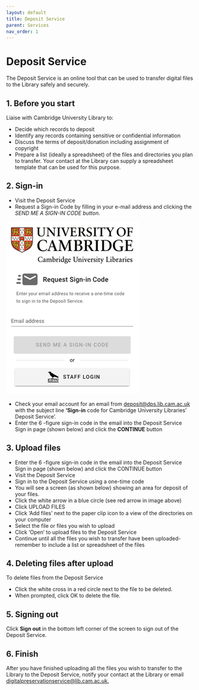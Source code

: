 ```yaml
---
layout: default
title: Deposit Service
parent: Services
nav_order: 1
---
```

# Deposit Service
The Deposit Service is an online tool that can be used to transfer digital files to the Library safely and
securely.

## 1. Before you start
Liaise with Cambridge University Library to:
* Decide which records to deposit
* Identify any records containing sensitive or confidential information
* Discuss the terms of deposit/donation including assignment of copyright
* Prepare a list (ideally a spreadsheet) of the files and directories you plan to transfer. Your
contact at the Library can supply a spreadsheet template that can be used for this purpose.

## 2. Sign-in
* Visit the Deposit Service
* Request a Sign-in Code by filling in your e-mail address and clicking the <em>SEND ME A SIGN-IN CODE button</em>.


![Deposit Service sign in page](assets/images/ds_sign_in.png)


* Check your email account for an email from deposit@dps.lib.cam.ac.uk with the subject line **‘Sign-in** code for Cambridge University Libraries’ Deposit Service’.
* Enter the 6 -figure sign-in code in the email into the Deposit Service Sign in page (shown below)
and click the **CONTINUE** button

## 3. Upload files
* Enter the 6 -figure sign-in code in the email into the Deposit Service Sign in page (shown below)
and click the CONTINUE button
* Visit the Deposit Service
* Sign in to the Deposit Service using a one-time code
* You will see a screen (as shown below) showing an area for deposit of your files.
* Click the white arrow in a blue circle (see red arrow in image above)
* Click UPLOAD FILES
* Click ‘Add files’ next to the paper clip icon to a view of the directories on your computer
* Select the file or files you wish to upload
* Click ‘Open’ to upload files to the Deposit Service
* Continue until all the files you wish to transfer have been uploaded- remember to include a list
or spreadsheet of the files

## 4. Deleting files after upload
To delete files from the Deposit Service
* Click the white cross in a red circle next to the file to be deleted.
* When prompted, click OK to delete the file.

## 5. Signing out
Click **Sign out** in the bottom left corner of the screen to sign out of the Deposit Service.

## 6. Finish
After you have finished uploading all the files you wish to transfer to the Library to the Deposit
Service, notify your contact at the Library or email [digitalpreservationservice@lib.cam.ac.uk.](mailto:digitalpreservation@lib.cam.ac.uk)
